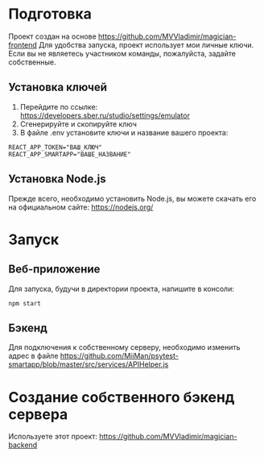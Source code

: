 # Подготовка

Проект создан на основе https://github.com/MVVladimir/magician-frontend
Для удобства запуска, проект использует мои личные ключи. Если вы не являетесь участником команды, пожалуйста, задайте собственные.

## Установка ключей

1) Перейдите по ссылке: https://developers.sber.ru/studio/settings/emulator
2) Сгенерируйте и скопируйте ключ
3) В файле .env установите ключи и название вашего проекта:

```
REACT_APP_TOKEN="ВАШ_КЛЮЧ"
REACT_APP_SMARTAPP="ВАШЕ_НАЗВАНИЕ"
```

## Установка Node.js

Прежде всего, необходимо установить Node.js, вы можете скачать его на официальном сайте: https://nodejs.org/

# Запуск

## Веб-приложение

Для запуска, будучи в директории проекта, напишите в консоли:

```
npm start
```

## Бэкенд

Для подключения к собственному серверу, необходимо изменить адрес в файле https://github.com/MiiMan/psytest-smartapp/blob/master/src/services/APIHelper.js

# Создание собственного бэкенд сервера

Используете этот проект: https://github.com/MVVladimir/magician-backend
